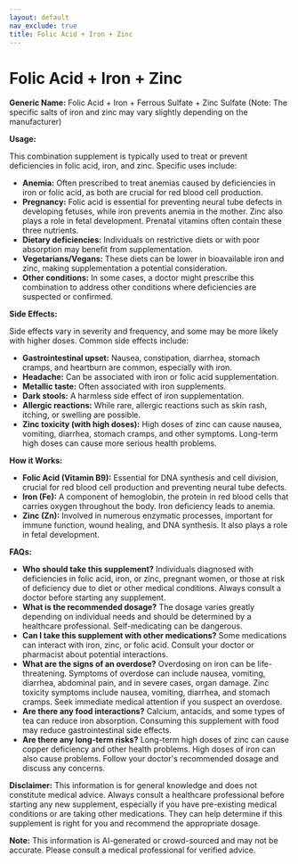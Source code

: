 ```yaml
---
layout: default
nav_exclude: true
title: Folic Acid + Iron + Zinc
---
```


# Folic Acid + Iron + Zinc

**Generic Name:** Folic Acid + Iron + Ferrous Sulfate + Zinc Sulfate (Note:  The specific salts of iron and zinc may vary slightly depending on the manufacturer)

**Usage:**

This combination supplement is typically used to treat or prevent deficiencies in folic acid, iron, and zinc.  Specific uses include:

* **Anemia:**  Often prescribed to treat anemias caused by deficiencies in iron or folic acid, as both are crucial for red blood cell production.
* **Pregnancy:**  Folic acid is essential for preventing neural tube defects in developing fetuses, while iron prevents anemia in the mother. Zinc also plays a role in fetal development.  Prenatal vitamins often contain these three nutrients.
* **Dietary deficiencies:**  Individuals on restrictive diets or with poor absorption may benefit from supplementation.
* **Vegetarians/Vegans:**  These diets can be lower in bioavailable iron and zinc, making supplementation a potential consideration.
* **Other conditions:**  In some cases, a doctor might prescribe this combination to address other conditions where deficiencies are suspected or confirmed.


**Side Effects:**

Side effects vary in severity and frequency, and some may be more likely with higher doses. Common side effects include:

* **Gastrointestinal upset:** Nausea, constipation, diarrhea, stomach cramps, and heartburn are common, especially with iron.
* **Headache:** Can be associated with iron or folic acid supplementation.
* **Metallic taste:** Often associated with iron supplements.
* **Dark stools:** A harmless side effect of iron supplementation.
* **Allergic reactions:**  While rare, allergic reactions such as skin rash, itching, or swelling are possible.
* **Zinc toxicity (with high doses):**  High doses of zinc can cause nausea, vomiting, diarrhea, stomach cramps, and other symptoms.  Long-term high doses can cause more serious health problems.

**How it Works:**

* **Folic Acid (Vitamin B9):** Essential for DNA synthesis and cell division, crucial for red blood cell production and preventing neural tube defects.
* **Iron (Fe):** A component of hemoglobin, the protein in red blood cells that carries oxygen throughout the body.  Iron deficiency leads to anemia.
* **Zinc (Zn):**  Involved in numerous enzymatic processes, important for immune function, wound healing, and DNA synthesis.  It also plays a role in fetal development.


**FAQs:**

* **Who should take this supplement?**  Individuals diagnosed with deficiencies in folic acid, iron, or zinc, pregnant women, or those at risk of deficiency due to diet or other medical conditions.  Always consult a doctor before starting any supplement.
* **What is the recommended dosage?**  The dosage varies greatly depending on individual needs and should be determined by a healthcare professional.  Self-medicating can be dangerous.
* **Can I take this supplement with other medications?**  Some medications can interact with iron, zinc, or folic acid.  Consult your doctor or pharmacist about potential interactions.
* **What are the signs of an overdose?**  Overdosing on iron can be life-threatening.  Symptoms of overdose can include nausea, vomiting, diarrhea, abdominal pain, and in severe cases, organ damage.  Zinc toxicity symptoms include nausea, vomiting, diarrhea, and stomach cramps.  Seek immediate medical attention if you suspect an overdose.
* **Are there any food interactions?**  Calcium, antacids, and some types of tea can reduce iron absorption.  Consuming this supplement with food may reduce gastrointestinal side effects.
* **Are there any long-term risks?**  Long-term high doses of zinc can cause copper deficiency and other health problems.  High doses of iron can also cause problems.  Follow your doctor's recommended dosage and discuss any concerns.


**Disclaimer:** This information is for general knowledge and does not constitute medical advice. Always consult a healthcare professional before starting any new supplement, especially if you have pre-existing medical conditions or are taking other medications.  They can help determine if this supplement is right for you and recommend the appropriate dosage.


**Note:** This information is AI-generated or crowd-sourced and may not be accurate. Please consult a medical professional for verified advice.